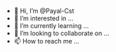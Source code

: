 - 👋 Hi, I’m @Payal-Cst
- 👀 I’m interested in ...
- 🌱 I’m currently learning ...
- 💞️ I’m looking to collaborate on ...
- 📫 How to reach me ...

<!---
Payal-Cst/Payal-Cst is a ✨ special ✨ repository because its `README.md` (this file) appears on your GitHub profile.
You can click the Preview link to take a look at your changes.
--->
